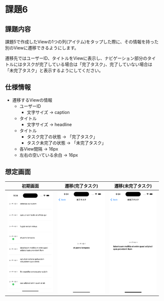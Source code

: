 # 課題6

## 課題内容

課題5で作成したViewの1つの列(アイテム)をタップした際に、その情報を持った別のViewに遷移できるようにします。

遷移先ではユーザーID、タイトルをViewに表示し、ナビゲーション部分のタイトルにはタスクが完了している場合は「完了タスク」、完了していない場合は「未完了タスク」と表示するようにしてください。

## 仕様情報

* 遷移するViewの情報
  * ユーザーID
    * 文字サイズ → caption
  * タイトル
    * 文字サイズ → headline
  * タイトル
    * タスク完了の状態 → 「完了タスク」
    * タスク未完了の状態 → 「未完了タスク」
  * 各View間隔 → 16px
  * 左右の空いている余白 → 16px

## 想定画面

初期画面 | 遷移(完了タスク) | 遷移(未完了タスク)
:--: | :--: | :--:
<img src="../Images/Challenge6/Screen1.png" width=100%> | <img src="../Images/Challenge6/Screen2.png" width=100%> | <img src="../Images/Challenge6/Screen3.png" width=100%>